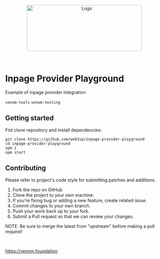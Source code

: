 <p align="center" dir="auto">
  <a href="https://github.com/venom-blockchain/developer-program">
    <img src="https://raw.githubusercontent.com/venom-blockchain/developer-program/main/vf-dev-program.png" alt="Logo" width="366.8" height="146.4" style="max-width: 100%;">
  </a>
</p>

&nbsp;

# Inpage Provider Playground

Example of inpage provider integration

`venom-tools` `venom-testing`

## Getting started

Fist clone repository and install dependencies:

```shell
git clone https://github.com/web3sp/inpage-provider-playground
cd inpage-provider-playground
npm i
npm start
```

## Contributing

Please refer to project's code style for submitting patches and additions.

1. Fork the repo on GitHub
2. Clone the project to your own machine.
3. If you're fixing bug or adding a new feature, create related issue.
4. Commit changes to your own branch.
5. Push your work back up to your fork.
6. Submit a Pull request so that we can review your changes.

NOTE: Be sure to merge the latest from "upstream" before making a pull request!

&nbsp;

https://venom.foundation
